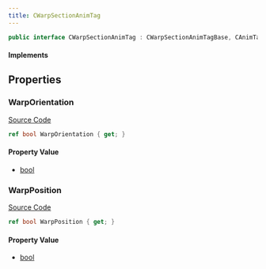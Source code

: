 ```yaml
---
title: CWarpSectionAnimTag
---
```


```csharp
public interface CWarpSectionAnimTag : CWarpSectionAnimTagBase, CAnimTagBase, ISchemaClass<CAnimTagBase>, ISchemaClass<CWarpSectionAnimTagBase>, ISchemaClass<CWarpSectionAnimTag>, ISchemaField, ISchemaClass, INativeHandle
```

#### Implements

## Properties

### WarpOrientation

[Source Code](https://github.com/swiftly-solution/swiftlys2/blob/beta/managed/src/SwiftlyS2.Generated/Schemas/Interfaces/CWarpSectionAnimTag.cs#L18)

```csharp
ref bool WarpOrientation { get; }
```

#### Property Value

- [bool](https://learn.microsoft.com/dotnet/api/system.boolean)

### WarpPosition

[Source Code](https://github.com/swiftly-solution/swiftlys2/blob/beta/managed/src/SwiftlyS2.Generated/Schemas/Interfaces/CWarpSectionAnimTag.cs#L16)

```csharp
ref bool WarpPosition { get; }
```

#### Property Value

- [bool](https://learn.microsoft.com/dotnet/api/system.boolean)


